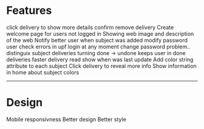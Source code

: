 # Features

click delivery to show more details
confirm remove delivery
Create welcome page for users not logged in Showing web image and description of the web
Notify better user when subject was added
modify password user
check errors in upf login at any moment change password problem..
distinguix subject deliveries
turning done -> undone keeps user in done deliveries
faster delivery read
show when was last update
Add color string attribute to each subject
Click delivery to reveal more info
Show information in home about subject colors

---

# Design

Mobile responsivness
Better design 
Better style